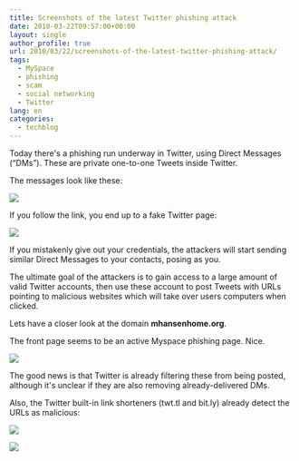 ```yaml
---
title: Screenshots of the latest Twitter phishing attack
date: 2010-03-22T09:57:00+00:00
layout: single
author_profile: true
url: 2010/03/22/screenshots-of-the-latest-twitter-phishing-attack/
tags:
  - MySpace
  - phishing
  - scam
  - social networking
  - Twitter
lang: en
categories: 
  - techblog
---
```

Today there's a phishing run underway in Twitter, using Direct Messages (“DMs”). These are private one-to-one Tweets inside Twitter.

The messages look like these:

[![](http://4.bp.blogspot.com/_vaUVXcmC3OI/S6c2ChnpmDI/AAAAAAAABUs/mAMZyB3mdjk/s400/mhansen1.png)](http://4.bp.blogspot.com/_vaUVXcmC3OI/S6c2ChnpmDI/AAAAAAAABUs/mAMZyB3mdjk/s1600-h/mhansen1.png)

If you follow the link, you end up to a fake Twitter page:

[![](http://3.bp.blogspot.com/_vaUVXcmC3OI/S6c2C8q8mvI/AAAAAAAABUw/ZLQobSjs0aQ/s400/mhansen2.png)](http://3.bp.blogspot.com/_vaUVXcmC3OI/S6c2C8q8mvI/AAAAAAAABUw/ZLQobSjs0aQ/s1600-h/mhansen2.png)

If you mistakenly give out your credentials, the attackers will start sending similar Direct Messages to your contacts, posing as you.

The ultimate goal of the attackers is to gain access to a large amount of valid Twitter accounts, then use these account to post Tweets with URLs pointing to malicious websites which will take over users computers when clicked.

Lets have a closer look at the domain **mhansenhome.org**.

The front page seems to be an active Myspace phishing page. Nice.

[![](http://1.bp.blogspot.com/_vaUVXcmC3OI/S6c2C74N9HI/AAAAAAAABU0/buxcudMUdys/s400/mhansen3.png)](http://1.bp.blogspot.com/_vaUVXcmC3OI/S6c2C74N9HI/AAAAAAAABU0/buxcudMUdys/s1600-h/mhansen3.png)

The good news is that Twitter is already filtering these from being posted, although it's unclear if they are also removing already-delivered DMs.

Also, the Twitter built-in link shorteners (twt.tl and bit.ly) already detect the URLs as malicious:

[![](http://4.bp.blogspot.com/_vaUVXcmC3OI/S6c2C50IL1I/AAAAAAAABU4/Agy2kgC4_SQ/s400/mhansen4.png)](http://4.bp.blogspot.com/_vaUVXcmC3OI/S6c2C50IL1I/AAAAAAAABU4/Agy2kgC4_SQ/s1600-h/mhansen4.png)

[![](http://1.bp.blogspot.com/_vaUVXcmC3OI/S6c2DEo5khI/AAAAAAAABU8/DC98mr8FM6A/s400/mhansen5.png)](http://1.bp.blogspot.com/_vaUVXcmC3OI/S6c2DEo5khI/AAAAAAAABU8/DC98mr8FM6A/s1600-h/mhansen5.png)